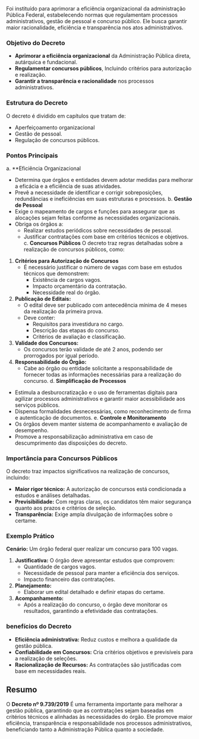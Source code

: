 Foi instituído para aprimorar a eficiência organizacional da administração Pública Federal, estabelecendo normas que regulamentam processos administrativos, gestão de pessoal e concurso público. Ele busca garantir maior racionalidade, eficiência e transparência nos atos administrativos.

### Objetivo do Decreto

- **Aprimorar a eficiência organizacional** da Administração Pública direta, autárquica e fundacional.
- **Regulamentar concursos públicos**, Incluindo critérios para autorização e realização.
- **Garantir a transparência e racionalidade** nos processos administrativos.

### Estrutura do Decreto

O decreto é dividido em capítulos que tratam de:
- Aperfeiçoamento organizacional
- Gestão de pessoal.
- Regulação de concursos públicos.

### Pontos Principais

a. **Eficiência Organizacional
- Determina que órgãos e entidades devem adotar medidas para melhorar a eficácia e a eficiência de suas atividades.
- Prevê a necessidade de identificar e corrigir sobreposições, redundâncias e ineficiências em suas estruturas e processos.
b. **Gestão de Pessoal**
- Exige o mapeamento de cargos e funções para assegurar que as alocações sejam feitas conforme as necessidades organizacionais.
- Obriga os órgãos a:
	- Realizar estudos periódicos sobre necessidades de pessoal.
	- Justificar contratações com base em critérios técnicos e objetivos.
c. **Concursos Públicos**
O decreto traz regras detalhadas sobre a realização de concursos públicos, como:
1. **Critérios para Autorização de Concursos**
	- É necessário justificar o número de vagas com base em estudos técnicos que demonstrem: 
		- Existência de cargos vagos.
		- Impacto orçamentário da contratação.
		- Necessidade real do órgão.
2. **Publicação de Editais:**
	- O edital deve ser publicado com antecedência mínima de 4 meses da realização da primeira prova.
	- Deve conter:
		- Requisitos para investidura no cargo.
		- Descrição das etapas do concurso.
		- Critérios de avaliação e classificação.
3. **Validade dos Concursos:**
	- Os concursos terão validade de até 2 anos, podendo ser prorrogados por igual período.
4. **Responsabilidade do Órgão:**
	- Cabe ao órgão ou entidade solicitante a responsabilidade de fornecer todas as informações necessárias para a realização do concurso.
d. **Simplificação de Processos**
- Estimula a desburocratização e o uso de ferramentas digitais para agilizar processos administrativos e garantir maior acessibilidade aos serviços públicos.
- Dispensa formalidades desnecessárias, como reconhecimento de firma e autenticação de documentos.
e. **Controle e Monitoramento**
- Os órgãos devem manter sistema de acompanhamento e avaliação de desempenho.
- Promove a responsabilização administrativa em caso de descumprimento das disposições do decreto.

### Importância para Concursos Públicos

O decreto traz impactos significativos na realização de concursos, incluindo:
- **Maior rigor técnico:** A autorização de concursos  está condicionada a estudos e análises detalhadas.
- **Previsibilidade:** Com regras claras, os candidatos têm maior segurança quanto aos prazos e critérios de seleção.
- **Transparência:** Exige ampla divulgação de informações sobre o certame.

### Exemplo Prático

**Cenário:** Um órgão federal quer realizar um concurso para 100 vagas.
1. **Justificativa:** O órgão deve apresentar estudos que comprovem:
	- Quantidade de cargos vagos.
	- Necessidade de pessoal para manter a eficiência dos serviços.
	- Impacto financeiro das contratações.
2. **Planejamento:**
	- Elaborar um edital detalhado e definir etapas do certame.
3. **Acompanhamento:**
	- Após a realização do concurso, o órgão deve monitorar os resultados, garantindo a efetividade das contratações.

### benefícios do Decreto

- **Eficiência administrativa:** Reduz custos e melhora a qualidade da gestão pública.
- **Confiabilidade em Concursos:** Cria critérios objetivos e previsíveis para a realização de seleções.
- **Racionalização de Recursos:** As contratações são justificadas com base em necessidades reais.

## Resumo

O **Decreto nº 9.739/2019** É uma ferramenta importante para melhorar a gestão pública, garantindo que as contratações sejam baseadas em critérios técnicos e alinhadas às necessidades do órgão. Ele promove maior eficiência, transparência e responsabilidade nos processos administrativos, beneficiando tanto a Administração Pública quanto a sociedade.